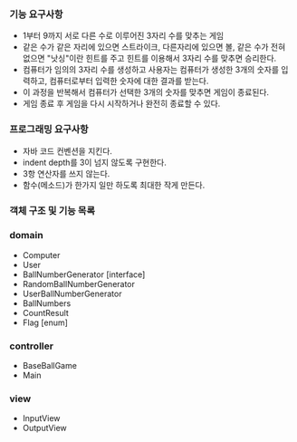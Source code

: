### **기능 요구사항**

- 1부터 9까지 서로 다른 수로 이루어진 3자리 수를 맞추는 게임
- 같은 수가 같은 자리에 있으면 스트라이크, 다른자리에 있으면 볼, 같은 수가 전혀 없으면 "낫싱"이란 힌트를 주고 힌트를 이용해서 3자리 수를 맞추면 승리한다.
- 컴퓨터가 임의의 3자리 수를 생성하고 사용자는 컴퓨터가 생성한 3개의 숫자를 입력하고, 컴퓨터로부터 입력한 숫자에 대한 결과를 받는다.
- 이 과정을 반복해서 컴퓨터가 선택한 3개의 숫자를 맞추면 게임이 종료된다.
- 게임 종료 후 게임을 다시 시작하거나 완전히 종료할 수 있다.

### 프로그래밍 요구사항

- 자바 코드 컨벤션을 지킨다.
- indent depth를 3이 넘지 않도록 구현한다.
- 3항 연산자를 쓰지 않는다.
- 함수(메소드)가 한가지 일만 하도록 최대한 작게 만든다.

### 객체 구조 및 기능 목록
### domain
- Computer
- User
- BallNumberGenerator [interface]
- RandomBallNumberGenerator
- UserBallNumberGenerator
- BallNumbers
- CountResult
- Flag [enum]

### controller
- BaseBallGame
- Main

### view
- InputView
- OutputView
